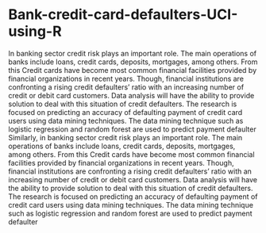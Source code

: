 # Bank-credit-card-defaulters-UCI-using-R
In banking sector credit risk plays an important role. The main operations of banks include loans, credit cards, deposits, mortgages, among others. From this Credit cards have become most common financial facilities provided by financial organizations in recent years. Though, financial institutions are confronting a rising credit defaulters’ ratio with an increasing number of credit or debit card customers. Data analysis will have the ability to provide solution to deal with this situation of credit defaulters. The research is focused on predicting an accuracy of defaulting payment of credit card users using data mining techniques. The data mining technique such as logistic regression and random forest are used to predict payment defaulter 
Similarly, in banking sector credit risk plays an important role. The main operations of banks include loans, credit cards, deposits, mortgages, among others. From this Credit cards have become most common financial facilities provided by financial organizations in recent years. Though, financial institutions are confronting a rising credit defaulters’ ratio with an increasing number of credit or debit card customers. Data analysis will have the ability to provide solution to deal with this situation of credit defaulters. The research is focused on predicting an accuracy of defaulting payment of credit card users using data mining techniques. The data mining technique such as logistic regression and random forest are used to predict payment defaulter 
